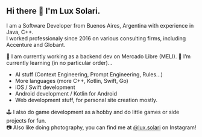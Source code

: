 ## Hi there 👋 I'm Lux Solari.

I am a Software Developer from Buenos Aires, Argentina with experience in Java, C++.<br>
I worked professionaly since 2016 on various consulting firms, including Accenture and Globant.

🔭 I am currently working as a backend dev on Mercado Libre (MELI).
🌱 I’m currently learning (in no particular order)...
  - AI stuff (Context Engineering, Prompt Engineering, Rules...)
  - More languages (more C++, Kotlin, Swift, Go)
  - iOS / Swift development
  - Android development / Kotlin for Android
  - Web development stuff, for personal site creation mostly.
  
🕹️ I also do game development as a hobby and do little games or side projects for fun.<br>
📷 Also like doing photography, you can find me at [@lux.solari](instagram.com/lux.solari) on Instagram!
<!--
**luxsolari/luxsolari** is a ✨ _special_ ✨ repository because its `README.md` (this file) appears on your GitHub profile.

Here are some ideas to get you started:

- 🔭 I’m currently working on ...
- 🌱 I’m currently learning ...
- 👯 I’m looking to collaborate on ...
- 🤔 I’m looking for help with ...
- 💬 Ask me about ...
- 📫 How to reach me: ...
- 😄 Pronouns: ...
- ⚡ Fun fact: ...
-->
